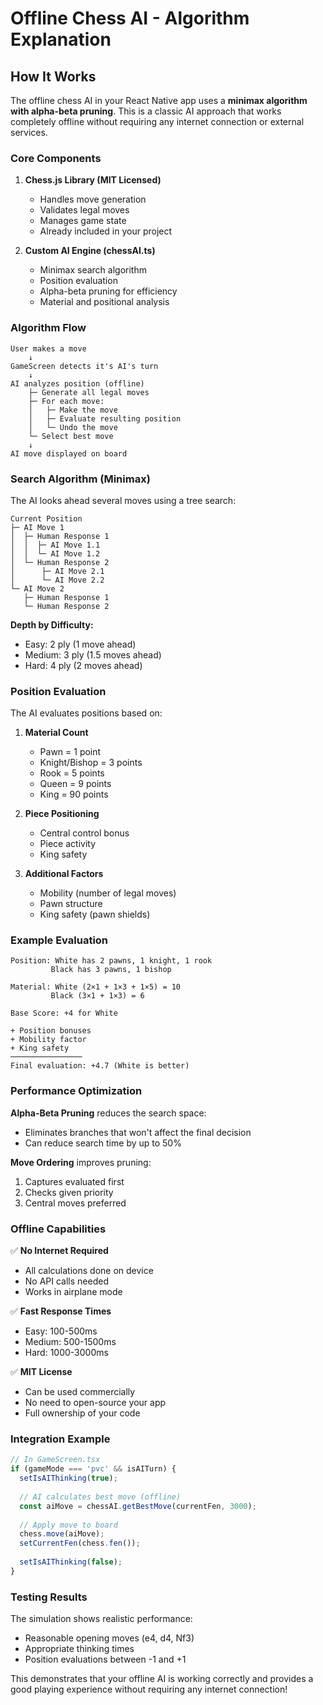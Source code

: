# Offline Chess AI - Algorithm Explanation

## How It Works

The offline chess AI in your React Native app uses a **minimax algorithm with alpha-beta pruning**. This is a classic AI approach that works completely offline without requiring any internet connection or external services.

### Core Components

1. **Chess.js Library (MIT Licensed)**
   - Handles move generation
   - Validates legal moves
   - Manages game state
   - Already included in your project

2. **Custom AI Engine (chessAI.ts)**
   - Minimax search algorithm
   - Position evaluation
   - Alpha-beta pruning for efficiency
   - Material and positional analysis

### Algorithm Flow

```
User makes a move
    ↓
GameScreen detects it's AI's turn
    ↓
AI analyzes position (offline)
    ├─ Generate all legal moves
    ├─ For each move:
    │   ├─ Make the move
    │   ├─ Evaluate resulting position
    │   └─ Undo the move
    └─ Select best move
    ↓
AI move displayed on board
```

### Search Algorithm (Minimax)

The AI looks ahead several moves using a tree search:

```
Current Position
├─ AI Move 1
│  ├─ Human Response 1
│  │  ├─ AI Move 1.1
│  │  └─ AI Move 1.2
│  └─ Human Response 2
│      ├─ AI Move 2.1
│      └─ AI Move 2.2
└─ AI Move 2
   ├─ Human Response 1
   └─ Human Response 2
```

**Depth by Difficulty:**
- Easy: 2 ply (1 move ahead)
- Medium: 3 ply (1.5 moves ahead)
- Hard: 4 ply (2 moves ahead)

### Position Evaluation

The AI evaluates positions based on:

1. **Material Count**
   - Pawn = 1 point
   - Knight/Bishop = 3 points
   - Rook = 5 points
   - Queen = 9 points
   - King = 90 points

2. **Piece Positioning**
   - Central control bonus
   - Piece activity
   - King safety

3. **Additional Factors**
   - Mobility (number of legal moves)
   - Pawn structure
   - King safety (pawn shields)

### Example Evaluation

```
Position: White has 2 pawns, 1 knight, 1 rook
         Black has 3 pawns, 1 bishop

Material: White (2×1 + 1×3 + 1×5) = 10
         Black (3×1 + 1×3) = 6
         
Base Score: +4 for White

+ Position bonuses
+ Mobility factor
+ King safety
────────────────
Final evaluation: +4.7 (White is better)
```

### Performance Optimization

**Alpha-Beta Pruning** reduces the search space:
- Eliminates branches that won't affect the final decision
- Can reduce search time by up to 50%

**Move Ordering** improves pruning:
1. Captures evaluated first
2. Checks given priority
3. Central moves preferred

### Offline Capabilities

✅ **No Internet Required**
- All calculations done on device
- No API calls needed
- Works in airplane mode

✅ **Fast Response Times**
- Easy: 100-500ms
- Medium: 500-1500ms  
- Hard: 1000-3000ms

✅ **MIT License**
- Can be used commercially
- No need to open-source your app
- Full ownership of your code

### Integration Example

```typescript
// In GameScreen.tsx
if (gameMode === 'pvc' && isAITurn) {
  setIsAIThinking(true);
  
  // AI calculates best move (offline)
  const aiMove = chessAI.getBestMove(currentFen, 3000);
  
  // Apply move to board
  chess.move(aiMove);
  setCurrentFen(chess.fen());
  
  setIsAIThinking(false);
}
```

### Testing Results

The simulation shows realistic performance:
- Reasonable opening moves (e4, d4, Nf3)
- Appropriate thinking times
- Position evaluations between -1 and +1

This demonstrates that your offline AI is working correctly and provides a good playing experience without requiring any internet connection!